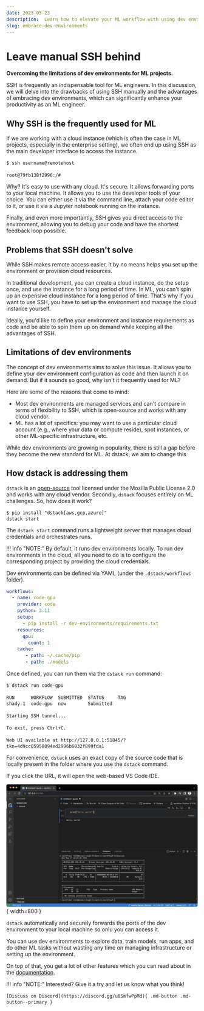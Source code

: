 ```yaml
---
date: 2023-05-23
description:  Learn how to elevate your ML workflow with using dev environments over manual SSH.
slug: embrace-dev-environments
---
```


# Leave manual SSH behind

__Overcoming the limitations of dev environments for ML projects.__

SSH is frequently an indispensable tool for ML engineers. In this discussion, we will delve into the drawbacks of using 
SSH manually and the advantages of embracing dev environments, which can significantly enhance your productivity as an ML
engineer.

<!-- more -->

## Why SSH is the frequently used for ML

If we are working with a cloud instance (which is often the case in ML projects, especially in the enterprise setting),
we often end up using SSH as the main developer interface to access the instance.

<div class="termy">

```shell
$ ssh username@remotehost

root@79fb138f2996:/# 
```

</div>

Why? It's easy to use with any cloud. It's secure. It allows forwarding ports to your local machine. It allows you to
use the developer tools of your choice. You can either use it via the command line, attach your code editor to it, or
use it via a Jupyter notebook running on the instance.

Finally, and even more importantly, SSH gives you direct access to the environment, allowing you to debug your code and
have the shortest feedback loop possible.

## Problems that SSH doesn't solve

While SSH makes remote access easier, it by no means helps you set up the environment or provision cloud resources.

In traditional development, you can create a cloud instance, do the setup once, and use the instance for a long period
of time. In ML, you can't spin up an expensive cloud instance for a long period of time. That's why if you want to use
SSH, you have to set up the environment and manage the cloud instance yourself.

Ideally, you'd like to define your environment and instance requirements as code and be able to spin them up on demand
while keeping all the advantages of SSH.

## Limitations of dev environments

The concept of dev environments aims to solve this issue. It allows you to define your dev environment configuration as
code and then launch it on demand. But if it sounds so good, why isn't it frequently used for ML?

Here are some of the reasons that come to mind:

* Most dev environments are managed services and can't compare in terms of flexibility to SSH, which is open-source and
  works with any cloud vendor.
* ML has a lot of specifics: you may want to use a particular cloud account (e.g., where your data or compute reside),
  spot instances, or other ML-specific infrastructure, etc.

While dev environments are growing in popularity, there is still a gap before they become the new standard for ML. At
dstack, we aim to change this

## How dstack is addressing them

`dstack` is an [open-source](https://github.com/dstackai/dstack) tool licensed under the Mozilla Public License 2.0 and
works with any cloud vendor. Secondly, `dstack` focuses entirely on ML challenges. So, how does it work?

<div class="termy">

```shell
$ pip install "dstack[aws,gcp,azure]"
dstack start
```

</div>

The `dstack start` command runs a lightweight server that manages cloud credentials and orchestrates runs.

!!! info "NOTE:"
    By default, it runs dev environments locally.
    To run dev environments in the cloud, all you need to do is to configure the corresponding project by providing the 
    cloud credentials.

Dev environments can be defined via YAML (under the `.dstack/workflows` folder).

<div editor-title=".dstack/workflows/code-gpu.py">

```yaml
workflows:
  - name: code-gpu
    provider: code
    python: 3.11
    setup:
      - pip install -r dev-environments/requirements.txt
    resources:
      gpu:
        count: 1
    cache:
       - path: ~/.cache/pip
       - path: ./models
```

</div>

Once defined, you can run them via the `dstack run` command:

<div class="termy">

```shell
$ dstack run code-gpu

RUN      WORKFLOW  SUBMITTED  STATUS     TAG
shady-1  code-gpu  now        Submitted  
 
Starting SSH tunnel...

To exit, press Ctrl+C.

Web UI available at http://127.0.0.1:51845/?tkn=4d9cc05958094ed2996b6832f899fda1
```

</div>

For convenience, `dstack` uses an exact copy of the source code that is locally present in the folder where you use the `dstack` command.

If you click the URL, it will open the web-based VS Code IDE.

![](../../assets/images/dstack-dev-environments-code.png){ width=800 }

`dstack` automatically and securely forwards the ports of the dev environment to your local machine
so onlu you can access it.

You can use dev environments to explore data, train models, run apps, and do other ML tasks
without wasting any time on managing infrastructure or setting up the environment.

On top of that, you get a lot of other features which you can read about in the [documentation](../../docs/index.md).

!!! info "NOTE:"
    Interested? Give it a try and let us know what you think!
    
    [Discuss on Discord](https://discord.gg/u8SmfwPpMd){ .md-button .md-button--primary }